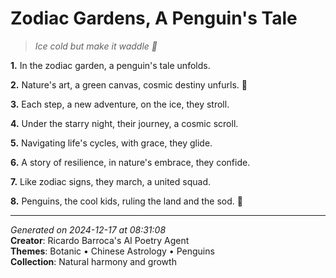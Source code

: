 # Zodiac Gardens, A Penguin's Tale

> *Ice cold but make it waddle 🐧*

**1.** In the zodiac garden, a penguin's tale unfolds.


**2.** Nature's art, a green canvas, cosmic destiny unfurls. 🐧


**3.** Each step, a new adventure, on the ice, they stroll.


**4.** Under the starry night, their journey, a cosmic scroll.


**5.** Navigating life's cycles, with grace, they glide.


**6.** A story of resilience, in nature's embrace, they confide.


**7.** Like zodiac signs, they march, a united squad.


**8.** Penguins, the cool kids, ruling the land and the sod. 🐧



---

*Generated on 2024-12-17 at 08:31:08*  
**Creator**: Ricardo Barroca's AI Poetry Agent  
**Themes**: Botanic • Chinese Astrology • Penguins  
**Collection**: Natural harmony and growth